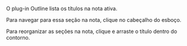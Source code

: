 O plug-in Outline lista os títulos na nota ativa.

Para navegar para essa seção na nota, clique no cabeçalho do esboço.

Para reorganizar as seções na nota, clique e arraste o título dentro do contorno.